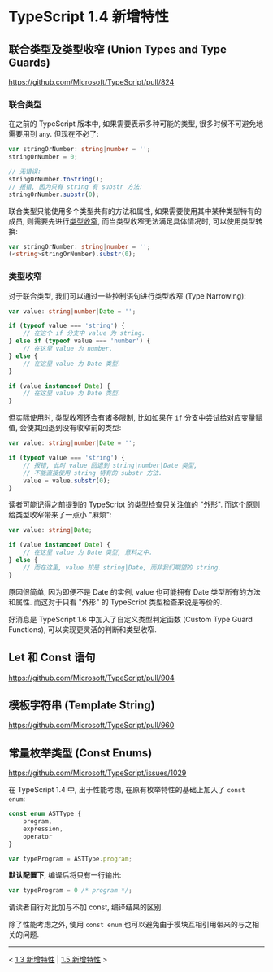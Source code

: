 # TypeScript 1.4 新增特性

## 联合类型及类型收窄 (Union Types and Type Guards)

https://github.com/Microsoft/TypeScript/pull/824

### 联合类型

在之前的 TypeScript 版本中, 如果需要表示多种可能的类型, 很多时候不可避免地需要用到 `any`. 但现在不必了:

```ts
var stringOrNumber: string|number = '';
stringOrNumber = 0;

// 无错误:
stringOrNumber.toString();
// 报错, 因为只有 string 有 substr 方法:
stringOrNumber.substr(0);
```

联合类型只能使用多个类型共有的方法和属性, 如果需要使用其中某种类型特有的成员, 则需要先进行[类型收窄](#类型收窄), 而当类型收窄无法满足具体情况时, 可以使用类型转换:

```ts
var stringOrNumber: string|number = '';
(<string>stringOrNumber).substr(0);
```

### 类型收窄

对于联合类型, 我们可以通过一些控制语句进行类型收窄 (Type Narrowing):

```ts
var value: string|number|Date = '';

if (typeof value === 'string') {
    // 在这个 if 分支中 value 为 string.
} else if (typeof value === 'number') {
    // 在这里 value 为 number.
} else {
    // 在这里 value 为 Date 类型.
}

if (value instanceof Date) {
    // 在这里 value 为 Date 类型.
}
```

但实际使用时, 类型收窄还会有诸多限制, 比如如果在 `if` 分支中尝试给对应变量赋值, 会使其回退到没有收窄前的类型:

```ts
var value: string|number|Date = '';

if (typeof value === 'string') {
    // 报错, 此时 value 回退到 string|number|Date 类型,
    // 不能直接使用 string 特有的 substr 方法.
    value = value.substr(0);
}
```

读者可能记得之前提到的 TypeScript 的类型检查只关注值的 "外形". 而这个原则给类型收窄带来了一点小 "麻烦":

```ts
var value: string|Date;

if (value instanceof Date) {
    // 在这里 value 为 Date 类型, 意料之中.
} else {
    // 而在这里, value 却是 string|Date, 而非我们期望的 string.
}
```

原因很简单, 因为即便不是 Date 的实例, value 也可能拥有 Date 类型所有的方法和属性. 而这对于只看 "外形" 的 TypeScript 类型检查来说是等价的.

好消息是 TypeScript 1.6 中加入了自定义类型判定函数 (Custom Type Guard Functions), 可以实现更灵活的判断和类型收窄.

## Let 和 Const 语句

https://github.com/Microsoft/TypeScript/pull/904

## 模板字符串 (Template String)

https://github.com/Microsoft/TypeScript/pull/960

## 常量枚举类型 (Const Enums)

https://github.com/Microsoft/TypeScript/issues/1029

在 TypeScript 1.4 中, 出于性能考虑, 在原有枚举特性的基础上加入了 `const enum`:

```ts
const enum ASTType {
    program,
    expression,
    operator
}

var typeProgram = ASTType.program;
```

**默认配置下**, 编译后将只有一行输出:

```js
var typeProgram = 0 /* program */;
```

请读者自行对比加与不加 const, 编译结果的区别.

除了性能考虑之外, 使用 `const enum` 也可以避免由于模块互相引用带来的与之相关的问题.

---

&lt; [1.3 新增特性](1.3.md) | [1.5 新增特性](1.5.md) &gt;